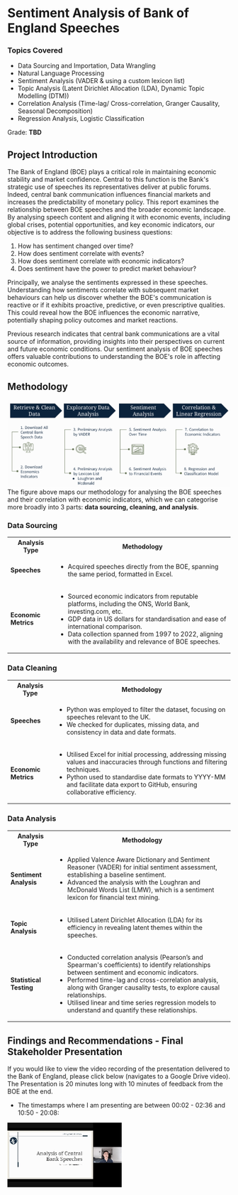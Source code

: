 <h1>Sentiment Analysis of Bank of England Speeches</h1>
  <h3> Topics Covered</h3>
  
   * Data Sourcing and Importation, Data Wrangling
   * Natural Language Processing
   * Sentiment Analysis (VADER & using a custom lexicon list)
   * Topic Analysis (Latent Dirichlet Allocation (LDA), Dynamic Topic Modelling (DTM))
   *  Correlation Analysis (Time-lag/ Cross-correlation, Granger Causality, Seasonal Decomposition)
   *  Regression Analysis, Logistic Classification

Grade: __TBD__

<h2>Project Introduction</h2> 
  <p>
The Bank of England (BOE) plays a critical role in maintaining economic stability and market confidence. Central to this function is the Bank's strategic use of speeches its representatives deliver at public forums. Indeed, central bank communication influences financial markets and increases the predictability of monetary policy. 
This report examines the relationship between BOE speeches and the broader economic landscape. By analysing speech content and aligning it with economic events, including global crises, potential opportunities, and key economic indicators, our objective is to address the following business questions:
    
1. How has sentiment changed over time? 
2. How does sentiment correlate with events? 
3. How does sentiment correlate with economic indicators?
4. Does sentiment have the power to predict market behaviour?

Principally, we analyse the sentiments expressed in these speeches. Understanding how sentiments correlate with subsequent market behaviours can help us discover whether the BOE's communication is reactive or if it exhibits proactive, predictive, or even prescriptive qualities. This could reveal how the BOE influences the economic narrative, potentially shaping policy outcomes and market reactions. 

Previous research indicates that central bank communications are a vital source of information, providing insights into their perspectives on current and future economic conditions. Our sentiment analysis of BOE speeches offers valuable contributions to understanding the BOE's role in affecting economic outcomes.

<h2>Methodology</h2> 

![image](Figures/Methodology1.png)
The figure above maps our methodology for analysing the BOE speeches and their correlation with economic indicators, which we can categorise more broadly into 3 parts: __data sourcing, cleaning, and analysis__. 

<h3>Data Sourcing</h3>
<table>
  <tr>
    <th>Analysis Type</th>
    <th>Methodology</th>
  </tr>
  <tr>
    <td><strong>Speeches</strong></td>
    <td>
      <ul>
        <li>Acquired speeches directly from the BOE, spanning the same period, formatted in Excel.</li>
      </ul>
    </td>
  </tr>
  <tr>
    <td><strong>Economic Metrics</strong></td>
    <td>
      <ul>
        <li>Sourced economic indicators from reputable platforms, including the ONS, World Bank, investing.com, etc.</li>
        <li>GDP data in US dollars for standardisation and ease of international comparison.</li>
        <li>Data collection spanned from 1997 to 2022, aligning with the availability and relevance of BOE speeches.</li>
      </ul>
    </td>
  </tr>
</table>

<h3>Data Cleaning</h3>
<table>
  <tr>
    <th>Analysis Type</th>
    <th>Methodology</th>
  </tr>
  <tr>
    <td><strong>Speeches</strong></td>
    <td>
      <ul>
        <li>Python was employed to filter the dataset, focusing on speeches relevant to the UK.</li>
        <li>We checked for duplicates, missing data, and consistency in data and date formats.</li>
      </ul>
    </td>
  </tr>
  <tr>
    <td><strong>Economic Metrics</strong></td>
    <td>
      <ul>
        <li>Utilised Excel for initial processing, addressing missing values and inaccuracies through functions and filtering techniques.</li>
        <li>Python used to standardise date formats to YYYY-MM and facilitate data export to GitHub, ensuring collaborative efficiency.</li>
      </ul>
    </td>
  </tr>
</table>

<h3>Data Analysis</h3>
<table>
  <tr>
    <th>Analysis Type</th>
    <th>Methodology</th>
  </tr>
  <tr>
    <td><strong>Sentiment Analysis</strong></td>
    <td>
      <ul>
        <li>Applied Valence Aware Dictionary and Sentiment Reasoner (VADER) for initial sentiment assessment, establishing a baseline sentiment.</li>
        <li>Advanced the analysis with the Loughran and McDonald Words List (LMW), which is a sentiment lexicon for financial text mining.</li>
      </ul>
    </td>
  </tr>
  <tr>
    <td><strong>Topic Analysis</strong></td>
    <td>
      <ul>
        <li>Utilised Latent Dirichlet Allocation (LDA) for its efficiency in revealing latent themes within the speeches.</li>
      </ul>
    </td>
  </tr>
  <tr>
    <td><strong>Statistical Testing</strong></td>
    <td>
      <ul>
        <li>Conducted correlation analysis (Pearson’s and Spearman's coefficients) to identify relationships between sentiment and economic indicators.</li>
        <li>Performed time-lag and cross-correlation analysis, along with Granger causality tests, to explore causal relationships.</li>
        <li>Utilised linear and time series regression models to understand and quantify these relationships.</li>
      </ul>
    </td>
  </tr>
</table>


<h2>Findings and Recommendations - Final Stakeholder Presentation</h2> 

If you would like to view the video recording of the presentation delivered to the Bank of England, please click below (navigates to a Google Drive video). The Presentation is 20 minutes long with 10 minutes of feedback from the BOE at the end. 
* The timestamps where I am presenting are between 00:02 - 02:36 and 10:50 - 20:08: 

<a href="https://drive.google.com/file/d/1agBjYtLJ-edNxAbBZ2sRzHiQWthENQOh/view?usp=sharing">
  <img src="Figures/BOE.gif" alt="BOE Analysis GIF">
</a>

